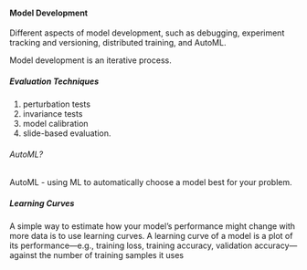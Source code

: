 #### Model Development 

Different aspects of model development, such as debugging, experiment tracking and versioning, distributed training, and AutoML. 

Model development is an iterative process.

##### Evaluation Techniques 
1. perturbation tests 
2. invariance tests
3. model calibration
4. slide-based evaluation.

###### AutoML? 
AutoML - using ML to automatically choose a model best for your problem.


##### Learning Curves 
A simple way to estimate how your model’s performance might change with more data is to use learning curves. A learning curve of a model is a plot of its performance—e.g., training loss, training accuracy, validation accuracy—against the number of training samples it uses
